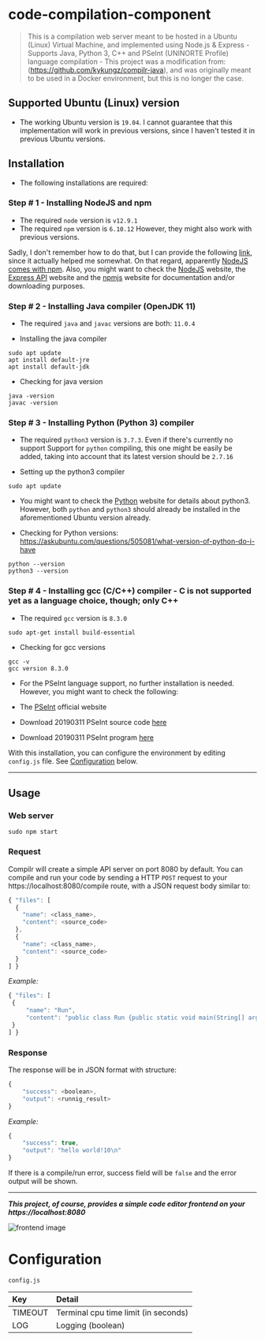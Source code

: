 # code-compilation-component
> This is a compilation web server meant to be hosted in a Ubuntu (Linux) Virtual Machine, and implemented using Node.js & Express - Supports Java, Python 3, C++ and PSeInt (UNINORTE Profile) language compilation - This project was a modification from: (https://github.com/kykungz/compilr-java), and was originally meant to be used in a Docker environment, but this is no longer the case.

## Supported Ubuntu (Linux) version
- The working Ubuntu version is ```19.04```. I cannot guarantee that this implementation will work in previous versions, since I haven't tested it in previous Ubuntu versions.

## Installation
- The following installations are required:

### Step # 1 - Installing NodeJS and npm
- The required ```node``` version is ```v12.9.1```
- The required ```npm``` version is ```6.10.12```
However, they might also work with previous versions.

Sadly, I don't remember how to do that, but I can provide the following [link](https://hostadvice.com/how-to/how-to-install-node-js-on-ubuntu-18-04/), since it actually helped me somewhat. On that regard, apparently [NodeJS comes with npm](https://stackoverflow.com/questions/20128584/npm-comes-with-node-now-what-does-this-mean). Also, you might want to check the [NodeJS](https://nodejs.org/es/) website, the [Express API](https://expressjs.com/es/api.html) website and the [npmjs](https://www.npmjs.com/) website for documentation and/or downloading purposes.

### Step # 2 - Installing Java compiler (OpenJDK 11)
- The required ```java``` and ```javac``` versions are both: ```11.0.4```

- Installing the java compiler
```
sudo apt update
apt install default-jre
apt install default-jdk
```
- Checking for java version
```
java -version
javac -version
```
### Step # 3 - Installing Python (Python 3) compiler
- The required ```python3``` version is ```3.7.3```. Even if there's currently no support Support for ```python``` compiling, this one might be easily be added, taking into account that its latest version should be ```2.7.16```

- Setting up the python3 compiler
```
sudo apt update
```
- You might want to check the [Python](https://www.python.org/) website for details about python3. However, both ```python``` and ```python3``` should already be installed in the aforementioned Ubuntu version already.

- Checking for Python versions:
https://askubuntu.com/questions/505081/what-version-of-python-do-i-have
```
python --version
python3 --version
```

### Step # 4 - Installing gcc (C/C++) compiler - C is not supported yet as a language choice, though; only C++
- The required ```gcc``` version is ```8.3.0```
```
sudo apt-get install build-essential
```
- Checking for gcc versions
```
gcc -v
gcc version 8.3.0
```

- For the PSeInt language support, no further installation is needed. However, you might want to check the following:

- The [PSeInt](http://pseint.sourceforge.net/) official website
- Download 20190311 PSeInt source code [here](https://downloads.sourceforge.net/project/pseint/20190311/pseint-src-20190311.tgz)
- Download 20190311 PSeInt program [here](https://downloads.sourceforge.net/project/pseint/20190311/pseint-l64-20190311.tgz)

With this installation, you can configure the environment by editing `config.js` file. See [Configuration](#configuration)
below.

---

## Usage
### Web server
```
sudo npm start
```

### Request
Compilr will create a simple API server on port 8080 by default. You can compile and run your code by sending a HTTP `POST` request to your https://localhost:8080/compile route, with a JSON request body similar to:
```javascript
{ "files": [
  {
    "name": <class_name>,
    "content": <source_code>
  },
  {
    "name": <class_name>,
    "content": <source_code>
  }
] }
```
*Example:*
```javascript
{ "files": [
 {
     "name": "Run",
     "content": "public class Run {public static void main(String[] arg) {System.out.println(Hello World!);}}"
 }
] }
```
### Response
The response will be in JSON format with structure:
```javascript
{
    "success": <boolean>,
    "output": <runnig_result>
}
```
*Example:*
```javascript
{
    "success": true,
    "output": "hello world!10\n"
}
```
If there is a compile/run error, success field will be `false` and the error output will be shown.

---
***This project, of course, provides a simple code editor frontend on your https://localhost:8080***

![frontend image](https://github.com/kykungz/compilr/blob/master/compilr.png)

# Configuration
`config.js`

| Key     | Detail     |
| :------------- | :------------- |
| TIMEOUT       | Terminal cpu time limit (in seconds)       |
| LOG       | Logging (boolean)       |
